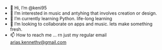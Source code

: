 - 👋 Hi, I’m @keni95
- 👀 I’m interested in music and antyhing that involves creation or design. 
- 🌱 I’m currently learning Python. life-long learning 
- 💞️ I’m looking to collaborate on apps and music. lets make something fresh. 
- 📫 How to reach me ... rn just my regular email arias.kennethv@gmail.com

